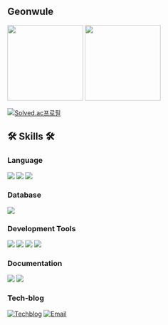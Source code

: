 ## Geonwule
<p>
  <img height="170em" src="https://github-readme-stats-veggie-garden.vercel.app/api?username=geonwule&show_icons=true&include_all_commits=true&bg_color=30,e96443,904e95&title_color=fff&text_color=fff">
  <img height="170em"  src="https://github-readme-stats-veggie-garden.vercel.app/api/top-langs/?username=geonwule&layout=compact&bg_color=30,e96443,904e95&title_color=fff&text_color=fff">
</p> 

[![Solved.ac프로필](http://mazassumnida.wtf/api/v2/generate_badge?boj=gunoo22)](https://solved.ac/gunoo22)

## 🛠️ Skills 🛠️

### Language
<img src="https://img.shields.io/badge/-A8B9CC?style=flat&logo=c&logoColor=white"/><a>
<img src="https://img.shields.io/badge/-00599C?style=flat&logo=cplusplus&logoColor=white"/>
<img src="https://img.shields.io/badge/Django-092E20?style=flat&logo=Django&logoColor=white"/>

### Database
<img src="https://img.shields.io/badge/PostgreSQL-4169E1?style=flat&logo=postgresql&logoColor=white"/>

### Development Tools
<img src="https://img.shields.io/badge/OpenGL-5586A4?style=flat&logo=OpenGL&logoColor=white"/><a>
<img src="https://img.shields.io/badge/git-F05032?style=flat&logo=git&logoColor=white"/>
<img src="https://img.shields.io/badge/github-181717?style=flat&logo=github&logoColor=white"/>
<img src="https://img.shields.io/badge/Docker-2496ED?style=flat&logo=docker&logoColor=white"/>

### Documentation
<img src="https://img.shields.io/badge/Notion-000000?style=flat&logo=notion&logoColor=white"/><a>
<img src="https://img.shields.io/badge/Figma-F24E1E?style=flat&logo=figma&logoColor=white"/>

### Tech-blog
[![Techblog](https://img.shields.io/badge/Techblog-000000?style=flat&logo=tistory&logoColor=white)](https://geonwule.tistory.com/)
[![Email](https://img.shields.io/badge/email-EA4335?style=flat&logo=gmail&logoColor=white)](mailto:geonwlee22@gmail.com)

<!--
https://www.d5br5.dev/blog/pro_tip/tech_stack_icon  // 기술스택 뱃지 활용법 블로그
<img src="https://img.shields.io/badge/@-00599C?style=flat&logo=@&logoColor=white"/> // 기술스택 뱃지 양식
-->


